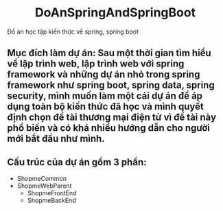 # <h1 align="center">DoAnSpringAndSpringBoot</h1>

Đồ án học tập kiến thức về spring, spring boot <br>

## Mục đích làm dự án: Sau một thời gian tìm hiểu về lập trình web, lập trình web với spring framework và những dự án nhỏ trong spring framework như spring boot, spring data, spring security, mình muốn làm một cái dự án để áp dụng toàn bộ kiến thức đã học và mình quyết định chọn đề tài thương mại điện tử vì đề tài này phổ biến và có khá nhiều hướng dẫn cho người mới bắt đầu như mình. 

## Cấu trúc của dự án gồm 3 phần:
- ShopmeCommon
- ShopmeWebParent
  - ShopmeFrontEnd
  - ShopmeBackEnd








 

